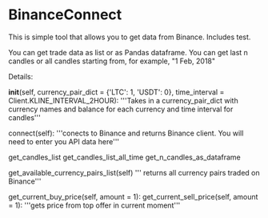 # BinanceConnect
This is simple tool that allows you to get data from Binance.
Includes test.

You can get trade data as list or as Pandas dataframe.
You can get last n candles or all candles starting from, for example, "1 Feb, 2018"

Details:

__init__(self, currency_pair_dict = {'LTC': 1, 'USDT': 0}, time_interval = Client.KLINE_INTERVAL_2HOUR):
'''Takes in a currency_pair_dict with currency names and balance for each currency and time interval for candles'''

connect(self): 
'''conects to Binance and returns Binance client. You will need to enter you API data here'''

get_candles_list
get_candles_list_all_time
get_n_candles_as_dataframe

get_available_currency_pairs_list(self)
''' returns all currency pairs traded on Binance'''


get_current_buy_price(self, amount = 1):
get_current_sell_price(self, amount = 1):
'''gets price from top offer in current moment'''


